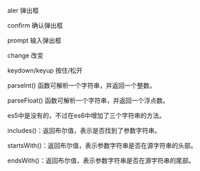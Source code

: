 
<!-- 暴力函数 -->
aler   弹出框

confirm   确认弹出框

prompt   输入弹出框

<!-- 事件 -->
change  改变

keydown/keyup   按住/松开


<!-- 类型转换 -->

parseInt() 函数可解析一个字符串，并返回一个整数。 

parseFloat() 函数可解析一个字符串，并返回一个浮点数。 


<!-- 字符串用法 -->

es5中是没有的，不过在es6中增加了三个字符串的方法。

includes()：返回布尔值，表示是否找到了参数字符串。

startsWith()：返回布尔值，表示参数字符串是否在源字符串的头部。

endsWith()：返回布尔值，表示参数字符串是否在源字符串的尾部。